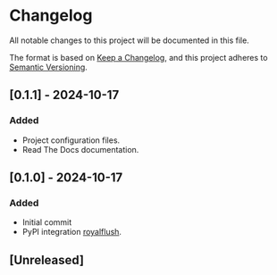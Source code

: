 # Changelog

All notable changes to this project will be documented in this file.

The format is based on [Keep a Changelog](https://keepachangelog.com/en/1.1.0/), and this project adheres to [Semantic Versioning](https://semver.org/spec/v2.0.0.html).

## [0.1.1] - 2024-10-17

### Added
- Project configuration files.
- Read The Docs documentation.

## [0.1.0] - 2024-10-17

### Added
- Initial commit
- PyPI integration [royalflush](https://pypi.org/project/royalflush/).


## [Unreleased]
